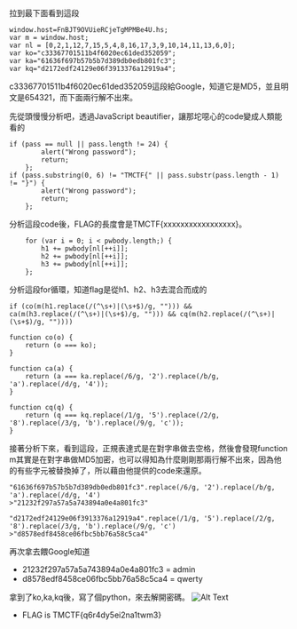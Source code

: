 拉到最下面看到這段
```
window.host=FnBJT9OVUieRCjeTgMPMBe4U.hs;
var m = window.host;
var nl = [0,2,1,12,7,15,5,4,8,16,17,3,9,10,14,11,13,6,0];
var ko="c33367701511b4f6020ec61ded352059";
var ka="61636f697b57b5b7d389db0edb801fc3";
var kq="d2172edf24129e06f3913376a12919a4";
```

c33367701511b4f6020ec61ded352059這段給Google，知道它是MD5，並且明文是654321，而下面兩行解不出來。

先從頭慢慢分析吧，透過JavaScript beautifier，讓那坨噁心的code變成人類能看的
```
if (pass == null || pass.length != 24) {
        alert("Wrong password");
        return;
    };
if (pass.substring(0, 6) != "TMCTF{" || pass.substr(pass.length - 1) != "}") {
        alert("Wrong password");
        return;
    };
```
分析這段code後，FLAG的長度會是TMCTF{xxxxxxxxxxxxxxxxx}。

```
    for (var i = 0; i < pwbody.length;) {
        h1 += pwbody[nl[++i]];
        h2 += pwbody[nl[++i]];
        h3 += pwbody[nl[++i]];
    };

```
分析這段for循環，知道flag是從h1、h2、h3去混合而成的

```
if (co(m(h1.replace(/(^\s+)|(\s+$)/g, ""))) && ca(m(h3.replace(/(^\s+)|(\s+$)/g, ""))) && cq(m(h2.replace(/(^\s+)|(\s+$)/g, ""))))
```
```
function co(o) {
    return (o === ko);
}

function ca(a) {
    return (a === ka.replace(/6/g, '2').replace(/b/g, 'a').replace(/d/g, '4'));
}

function cq(q) {
    return (q === kq.replace(/1/g, '5').replace(/2/g, '8').replace(/3/g, 'b').replace(/9/g, 'c'));
}
```

接著分析下來，看到這段，正規表達式是在對字串做去空格，然後會發現function m其實是在對字串做MD5加密，也可以得知為什麼剛剛那兩行解不出來，因為他的有些字元被替換掉了，所以藉由他提供的code來還原。

```
"61636f697b57b5b7d389db0edb801fc3".replace(/6/g, '2').replace(/b/g, 'a').replace(/d/g, '4')
>"21232f297a57a5a743894a0e4a801fc3"

"d2172edf24129e06f3913376a12919a4".replace(/1/g, '5').replace(/2/g, '8').replace(/3/g, 'b').replace(/9/g, 'c')
>"d8578edf8458ce06fbc5bb76a58c5ca4"
```
再次拿去餵Google知道
- 21232f297a57a5a743894a0e4a801fc3 = admin
- d8578edf8458ce06fbc5bb76a58c5ca4 = qwerty

拿到了ko,ka,kq後，寫了個python，來去解開密碼。
![Alt Text](http://imgur.com/sYFiB1T.png)

- FLAG is TMCTF{q6r4dy5ei2na1twm3}
